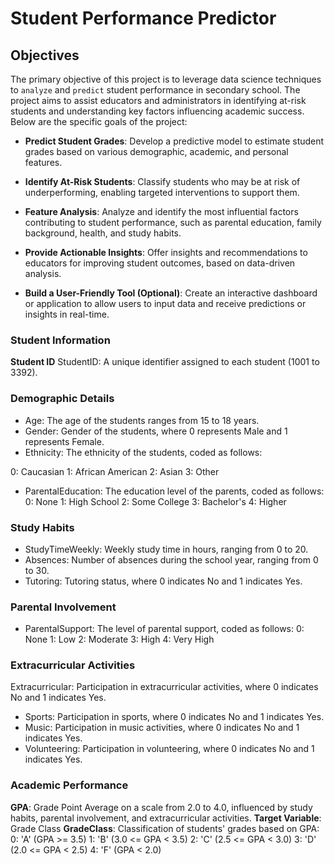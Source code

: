 # Student Performance Predictor

## Objectives

The primary objective of this project is to leverage data science techniques to `analyze` and `predict` student performance in secondary school. The project aims to assist educators and administrators in identifying at-risk students and understanding key factors influencing academic success. Below are the specific goals of the project:

- **Predict Student Grades**: Develop a predictive model to estimate student grades based on various demographic, academic, and personal features.

- **Identify At-Risk Students**: Classify students who may be at risk of underperforming, enabling targeted interventions to support them.

- **Feature Analysis**: Analyze and identify the most influential factors contributing to student performance, such as parental education, family background, health, and study habits.

- **Provide Actionable Insights**: Offer insights and recommendations to educators for improving student outcomes, based on data-driven analysis.

- **Build a User-Friendly Tool (Optional)**: Create an interactive dashboard or application to allow users to input data and receive predictions or insights in real-time.

### Student Information
**Student ID**
StudentID: A unique identifier assigned to each student (1001 to 3392).

### Demographic Details

- Age: The age of the students ranges from 15 to 18 years.
- Gender: Gender of the students, where 0 represents Male and 1 represents Female.
- Ethnicity: The ethnicity of the students, coded as follows:
  
0: Caucasian
1: African American
2: Asian
3: Other

- ParentalEducation: The education level of the parents, coded as follows:
0: None
1: High School
2: Some College
3: Bachelor's
4: Higher

### Study Habits

- StudyTimeWeekly: Weekly study time in hours, ranging from 0 to 20.
- Absences: Number of absences during the school year, ranging from 0 to 30.
- Tutoring: Tutoring status, where 0 indicates No and 1 indicates Yes.
  
### Parental Involvement

- ParentalSupport: The level of parental support, coded as follows:
0: None
1: Low
2: Moderate
3: High
4: Very High

### Extracurricular Activities

Extracurricular: Participation in extracurricular activities, where 0 indicates No and 1 indicates Yes.
- Sports: Participation in sports, where 0 indicates No and 1 indicates Yes.
- Music: Participation in music activities, where 0 indicates No and 1 indicates Yes.
- Volunteering: Participation in volunteering, where 0 indicates No and 1 indicates Yes.

### Academic Performance

**GPA**: Grade Point Average on a scale from 2.0 to 4.0, influenced by study habits, parental involvement, and extracurricular activities.
**Target Variable**: Grade Class
**GradeClass**: Classification of students' grades based on GPA:
0: 'A' (GPA >= 3.5)
1: 'B' (3.0 <= GPA < 3.5)
2: 'C' (2.5 <= GPA < 3.0)
3: 'D' (2.0 <= GPA < 2.5)
4: 'F' (GPA < 2.0)
